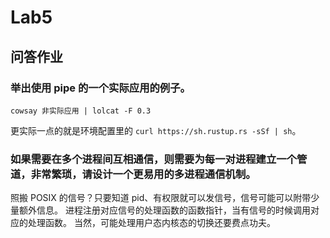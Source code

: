 # Lab5

## 问答作业

### 举出使用 pipe 的一个实际应用的例子。

```shell
cowsay 非实际应用 | lolcat -F 0.3
```

更实际一点的就是环境配置里的 `curl https://sh.rustup.rs -sSf | sh`。

### 如果需要在多个进程间互相通信，则需要为每一对进程建立一个管道，非常繁琐，请设计一个更易用的多进程通信机制。

照搬 POSIX 的信号？只要知道 pid、有权限就可以发信号，信号可能可以附带少量额外信息。
进程注册对应信号的处理函数的函数指针，当有信号的时候调用对应的处理函数。
当然，可能处理用户态内核态的切换还要费点功夫。
